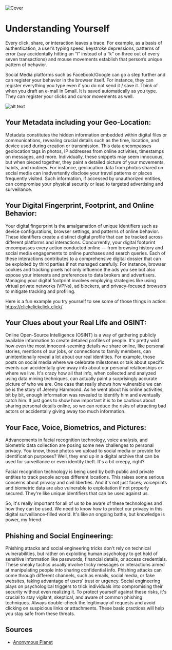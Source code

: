 ![Cover](/assets/covers/understanding-yourself.png)

# Understanding Yourself

Every click, share, or interaction leaves a trace. For example, as a basis of authentication, a user’s typing speed, keystroke depressions, patterns of error (say accidentally hitting an “l” instead of a “k” on three out of every seven transactions) and mouse movements establish that person’s unique pattern of behavior.

Social Media platforms such as Facebook/Google can go a step further and can register your behavior in the browser itself. For instance, they can register everything you type even if you do not send it / save it. Think of when you draft an e-mail in Gmail. It is saved automatically as you type. They can register your clicks and cursor movements as well.

![alt text](/assets/covers/data-collection.png)

## Your Metadata including your Geo-Location:

Metadata constitutes the hidden information embedded within digital files or communications, revealing crucial details such as the time, location, and device used during creation or transmission. This data encompasses geolocation tags in photos, IP addresses from online activities, timestamps on messages, and more. Individually, these snippets may seem innocuous, but when pieced together, they paint a detailed picture of your movements, habits, and routines. For instance, geolocation data from photos shared on social media can inadvertently disclose your travel patterns or places frequently visited. Such information, if accessed by unauthorized entities, can compromise your physical security or lead to targeted advertising and surveillance.

## Your Digital Fingerprint, Footprint, and Online Behavior:

Your digital fingerprint is the amalgamation of unique identifiers such as device configurations, browser settings, and patterns of online behavior. These identifiers create a distinct digital profile that can be tracked across different platforms and interactions. Concurrently, your digital footprint encompasses every action conducted online — from browsing history and social media engagements to online purchases and search queries. Each of these interactions contributes to a comprehensive digital dossier that can be exploited by third parties if not managed carefully. For instance, browser cookies and tracking pixels not only influence the ads you see but also expose your interests and preferences to data brokers and advertisers. Managing your digital footprint involves employing strategies like using virtual private networks (VPNs), ad blockers, and privacy-focused browsers to mitigate tracking and profiling.

Here is a fun example you try yourself to see some of those things in action: https://clickclickclick.click/

## Your Clues about your Real Life and OSINT:

Online Open-Source Intelligence (OSINT) is a way of gathering publicly available information to create detailed profiles of people. It's pretty wild how even the most innocent-seeming details we share online, like personal stories, mentions of our jobs, or connections to family members, can unintentionally reveal a lot about our real identities. For example, those posts on social media where we celebrate milestones or talk about specific events can accidentally give away info about our personal relationships or where we live. It's crazy how all that info, when collected and analyzed using data mining techniques, can actually paint a surprisingly accurate picture of who we are. One case that really shows how vulnerable we can be is the story of Jeremy Hammond. As he went about his online activities, bit by bit, enough information was revealed to identify him and eventually catch him. It just goes to show how important it is to be cautious about sharing personal details online, so we can reduce the risks of attracting bad actors or accidentally giving away too much information.

## Your Face, Voice, Biometrics, and Pictures:

Advancements in facial recognition technology, voice analysis, and biometric data collection are posing some new challenges to personal privacy. You know, those photos we upload to social media or provide for identification purposes? Well, they end up in a digital archive that can be used for surveillance or even identity theft. It's a bit creepy, right?

Facial recognition technology is being used by both public and private entities to track people across different locations. This raises some serious concerns about privacy and civil liberties. And it's not just faces; voiceprints and biometric data are also vulnerable to exploitation if not properly secured. They're like unique identifiers that can be used against us.

So, it's really important for all of us to be aware of these technologies and how they can be used. We need to know how to protect our privacy in this digital surveillance-filled world. It's like an ongoing battle, but knowledge is power, my friend.

## Phishing and Social Engineering:

Phishing attacks and social engineering tricks don't rely on technical vulnerabilities, but rather on exploiting human psychology to get hold of sensitive information like passwords, financial details, or access credentials. These sneaky tactics usually involve tricky messages or interactions aimed at manipulating people into sharing confidential info. Phishing attacks can come through different channels, such as emails, social media, or fake websites, taking advantage of users' trust or urgency. Social engineering plays on psychological triggers to trick individuals into compromising their security without even realizing it. To protect yourself against these risks, it's crucial to stay vigilant, skeptical, and aware of common phishing techniques. Always double-check the legitimacy of requests and avoid clicking on suspicious links or attachments. These basic practices will help you stay safe from these threats.

## Sources

- [Anonymous Planet](https://anonymousplanet.org/#)